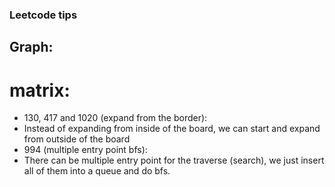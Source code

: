 ### Leetcode tips

## Graph:
# matrix:
- 130, 417 and 1020 (expand from the border): 
- Instead of expanding from inside of the board, we can start and expand from outside of the board
- 994 (multiple entry point bfs): 
- There can be multiple entry point for the traverse (search), we just insert all of them into a queue and do bfs.
    